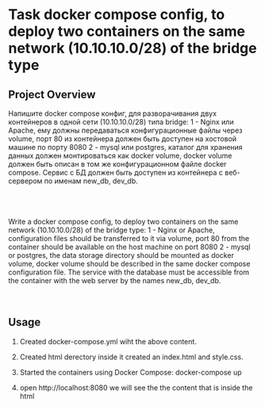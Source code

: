# Task docker compose config, to deploy two containers on the same network (10.10.10.0/28) of the bridge type


## Project Overview

Напишите docker compose конфиг, для разворачивания двух контейнеров в одной сети (10.10.10.0/28) типа bridge: 
1 - Nginx или Apache, ему должны передаваться конфигурационные файлы через volume, порт 80 из контейнера должен быть доступен на хостовой машине по порту 8080
2 - mysql или postgres, каталог для хранения данных должен монтироваться как docker volume, docker volume должен быть описан в том же конфигурационном файле docker compose. Сервис с БД должен быть доступен из контейнера с веб-сервером по именам new_db, dev_db.<br><br><br><br>




Write a docker compose config, to deploy two containers on the same network (10.10.10.0/28) of the bridge type:
1 - Nginx or Apache, configuration files should be transferred to it via volume, port 80 from the container should be available on the host machine on port 8080
2 - mysql or postgres, the data storage directory should be mounted as docker volume, docker volume should be described in the same docker compose configuration file. The service with the database must be accessible from the container with the web server by the names new_db, dev_db.<br><br><br>
  
  
  
  
  
  ## Usage
 
  1. Created docker-compose.yml wiht the above content.
  
  2. Created html derectory inside it created an index.html and style.css.
 3. Started the containers using Docker Compose: docker-compose up
4. open http://localhost:8080 we will see the the content that is inside the html



